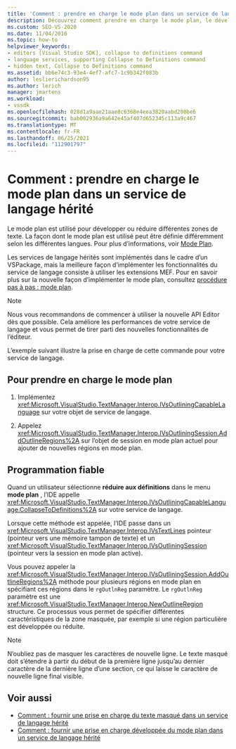 ```yaml
---
title: 'Comment : prendre en charge le mode plan dans un service de langage hérité | Microsoft Docs'
description: Découvrez comment prendre en charge le mode plan, le développement ou la réduction de différentes zones de texte, dans un service de langage hérité.
ms.custom: SEO-VS-2020
ms.date: 11/04/2016
ms.topic: how-to
helpviewer_keywords:
- editors [Visual Studio SDK], collapse to definitions command
- language services, supporting Collapse to Definitions command
- hidden text, Collapse to Definitions command
ms.assetid: bb6e74c3-93e4-4ef7-afc7-1c9b342f083b
author: leslierichardson95
ms.author: lerich
manager: jmartens
ms.workload:
- vssdk
ms.openlocfilehash: 028d1a9aae21aae8c6368e4eea3820aabd200be6
ms.sourcegitcommit: bab002936a9a642e45af407d652345c113a9c467
ms.translationtype: MT
ms.contentlocale: fr-FR
ms.lasthandoff: 06/25/2021
ms.locfileid: "112901797"
---
```

# <a name="how-to-support-outlining-in-a-legacy-language-service"></a>Comment : prendre en charge le mode plan dans un service de langage hérité
Le mode plan est utilisé pour développer ou réduire différentes zones de texte. La façon dont le mode plan est utilisé peut être définie différemment selon les différentes langues. Pour plus d’informations, voir [Mode Plan](../../ide/outlining.md).

 Les services de langage hérités sont implémentés dans le cadre d’un VSPackage, mais la meilleure façon d’implémenter les fonctionnalités du service de langage consiste à utiliser les extensions MEF. Pour en savoir plus sur la nouvelle façon d’implémenter le mode plan, consultez [procédure pas à pas : mode plan](../../extensibility/walkthrough-outlining.md).

> [!NOTE]
> Nous vous recommandons de commencer à utiliser la nouvelle API Editor dès que possible. Cela améliore les performances de votre service de langage et vous permet de tirer parti des nouvelles fonctionnalités de l’éditeur.

 L’exemple suivant illustre la prise en charge de cette commande pour votre service de langage.

## <a name="to-support-outlining"></a>Pour prendre en charge le mode plan

1. Implémentez <xref:Microsoft.VisualStudio.TextManager.Interop.IVsOutliningCapableLanguage> sur votre objet de service de langage.

2. Appelez <xref:Microsoft.VisualStudio.TextManager.Interop.IVsOutliningSession.AddOutlineRegions%2A> sur l’objet de session en mode plan actuel pour ajouter de nouvelles régions en mode plan.

## <a name="robust-programming"></a>Programmation fiable
 Quand un utilisateur sélectionne **réduire aux définitions** dans le menu **mode plan** , l’IDE appelle <xref:Microsoft.VisualStudio.TextManager.Interop.IVsOutliningCapableLanguage.CollapseToDefinitions%2A> sur votre service de langage.

 Lorsque cette méthode est appelée, l’IDE passe dans un <xref:Microsoft.VisualStudio.TextManager.Interop.IVsTextLines> pointeur (pointeur vers une mémoire tampon de texte) et un <xref:Microsoft.VisualStudio.TextManager.Interop.IVsOutliningSession> (pointeur vers la session en mode plan active).

 Vous pouvez appeler la <xref:Microsoft.VisualStudio.TextManager.Interop.IVsOutliningSession.AddOutlineRegions%2A> méthode pour plusieurs régions en mode plan en spécifiant ces régions dans le `rgOutlnReg` paramètre. Le `rgOutlnReg` paramètre est une <xref:Microsoft.VisualStudio.TextManager.Interop.NewOutlineRegion> structure. Ce processus vous permet de spécifier différentes caractéristiques de la zone masquée, par exemple si une région particulière est développée ou réduite.

> [!NOTE]
> N’oubliez pas de masquer les caractères de nouvelle ligne. Le texte masqué doit s’étendre à partir du début de la première ligne jusqu’au dernier caractère de la dernière ligne d’une section, ce qui laisse le caractère de nouvelle ligne final visible.

## <a name="see-also"></a>Voir aussi
- [Comment : fournir une prise en charge du texte masqué dans un service de langage hérité](../../extensibility/internals/how-to-provide-hidden-text-support-in-a-legacy-language-service.md)
- [Comment : fournir une prise en charge développée du mode plan dans un service de langage hérité](../../extensibility/internals/how-to-provide-expanded-outlining-support-in-a-legacy-language-service.md)
